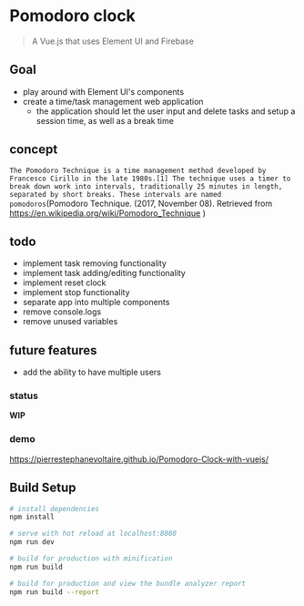 # Pomodoro clock

> A Vue.js that uses Element UI and Firebase 
## Goal
* play around with Element UI's components
* create a time/task management web application
    * the application should let the user input and delete tasks and setup a session time, as well as a break time
## concept
`The Pomodoro Technique is a time management method developed by Francesco Cirillo in the late 1980s.[1] The technique uses a timer to break down work into intervals, traditionally 25 minutes in length, separated by short breaks. These intervals are named pomodoros`(Pomodoro Technique. (2017, November 08). Retrieved from https://en.wikipedia.org/wiki/Pomodoro_Technique )
## todo
* implement task removing functionality
* implement task adding/editing functionality
* implement reset clock
* implement stop functionality
* separate app into multiple components
* remove console.logs
* remove unused variables
## future features
* add the ability to have multiple users
### status
**WIP**
### demo
https://pierrestephanevoltaire.github.io/Pomodoro-Clock-with-vuejs/
## Build Setup

``` bash
# install dependencies
npm install

# serve with hot reload at localhost:8080
npm run dev

# build for production with minification
npm run build

# build for production and view the bundle analyzer report
npm run build --report
```

